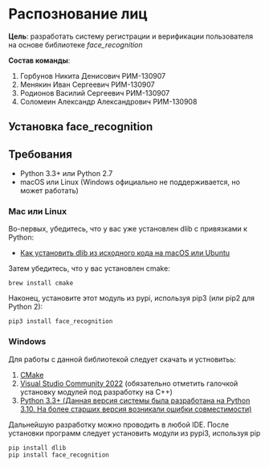# Распознование лиц

**Цель**: разработать систему регистрации и верификации пользователя на основе библиотеке *face_recognition*

**Состав команды**:

1. Горбунов Никита Денисович РИМ-130907
2. Менякин Иван Сергеевич РИМ-130907
3. Родионов Василий Сергеевич РИМ-130907
4. Соломеин Александр Александрович РИМ-130908

## Установка face_recognition

## Требования

* Python 3.3+ или Python 2.7
* macOS или Linux (Windows официально не поддерживается, но может работать)

### Mac или Linux

Во-первых, убедитесь, что у вас уже установлен dlib с привязками к Python:

* [Как установить dlib из исходного кода на macOS или Ubuntu](https://gist.github.com/ageitgey/629d75c1baac34dfa5ca2a1928a7aeaf)

Затем убедитесь, что у вас установлен cmake:

`brew install cmake`

Наконец, установите этот модуль из pypi, используя pip3 (или pip2 для Python 2):

```
pip3 install face_recognition
```

### Windows

Для работы с данной библиотекой следует скачать и устновитьь:

1. [CMake](https://cmake.org/download/)
2. [Visual Studio Community 2022](https://visualstudio.microsoft.com/ru/) (обязательно отметить галочкой установку модулей под разработку на С++)
3. [Python 3.3+ (Данная версия системы была разработана на Python 3.10. На более старших версия возникали ошибки совместимости)](https://www.python.org/downloads/release/python-3100/)

Дальнейшую разработку можно проводить в любой IDE. После установки программ следует установить модули из pypi3, используя pip

```
pip install dlib
pip install face_recognition
```
